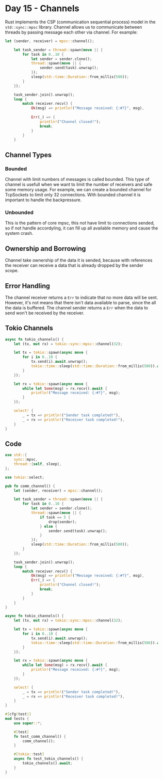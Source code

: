 
# Day 15 - Channels
Rust implements the CSP (communication sequential process) model in the ``std::sync::mpsc`` library. Channel allows us to communicate between threads by passing message each other via channel. For example:

```rs
let (sender, receiver) = mpsc::channel();

    let task_sender = thread::spawn(move || {
        for task in 0..10 {
            let sender = sender.clone();
            thread::spawn(move || {
                sender.send(task).unwrap();
            });
            sleep(std::time::Duration::from_millis(500));
        }
    });

    task_sender.join().unwrap();
    loop {
        match receiver.recv() {
            Ok(msg) => println!("Message received: {:#?}", msg),
            
            Err(_) => {
                println!("Channel closed!");
                break;
            }
        }
    }
```

## Channel Types
### Bounded
Channel with limit numbers of messages is called bounded. This type of channel is usefull when we want to limit the number of receivers and safe some memory usage. For example, we can create a bounded channel for TcpSockets to limit only 32 connections. With bounded channel it is important to handle the backpressure.

### Unbounded
This is the pattern of core mpsc, this not have limit to connections sended, so if not handle accordyling, it can fill up all available memory and cause the system crash.

## Ownership and Borrowing
Channel take ownership of the data it is sended, because with references the receiver can receive a data that is already dropped by the sender scope.

## Error Handling
The channel receiver returns a ``Err`` to indicate that no more data will be sent. However, it's not means that there isn't data available to parse, since the all the data is buffered. The channel sender returns a ``Err`` when the data to send won't be received by the receiver.


## Tokio Channels

```rs
async fn tokio_channels() {
    let (tx, mut rx) = tokio::sync::mpsc::channel(32);

    let tx = tokio::spawn(async move {
        for i in 0..10 {
            tx.send(i).await.unwrap();
            tokio::time::sleep(std::time::Duration::from_millis(500)).await;
        }
    });

    let rx = tokio::spawn(async move {
        while let Some(msg) = rx.recv().await {
            println!("Message received: {:#?}", msg);
        }
    });

    select! {
        _ = tx => println!("Sender task completed!"),
        _ = rx => println!("Receiver task completed!"),
    }
}
```

## Code
```rs
use std::{
    sync::mpsc,
    thread::{self, sleep},
};

use tokio::select;

pub fn comm_channel() {
    let (sender, receiver) = mpsc::channel();

    let task_sender = thread::spawn(move || {
        for task in 0..10 {
            let sender = sender.clone();
            thread::spawn(move || {
                if task == 5 {
                    drop(sender);
                } else {
                    sender.send(task).unwrap();
                }
            });
            sleep(std::time::Duration::from_millis(500));
        }
    });

    task_sender.join().unwrap();
    loop {
        match receiver.recv() {
            Ok(msg) => println!("Message received: {:#?}", msg),
            Err(_) => {
                println!("Channel closed!");
                break;
            }
        }
    }
}

async fn tokio_channels() {
    let (tx, mut rx) = tokio::sync::mpsc::channel(32);

    let tx = tokio::spawn(async move {
        for i in 0..10 {
            tx.send(i).await.unwrap();
            tokio::time::sleep(std::time::Duration::from_millis(500)).await;
        }
    });

    let rx = tokio::spawn(async move {
        while let Some(msg) = rx.recv().await {
            println!("Message received: {:#?}", msg);
        }
    });

    select! {
        _ = tx => println!("Sender task completed!"),
        _ = rx => println!("Receiver task completed!"),
    }
}

#[cfg(test)]
mod tests {
    use super::*;

    #[test]
    fn test_comm_channel() {
        comm_channel();
    }

    #[tokio::test]
    async fn test_tokio_channels() {
        tokio_channels().await;
    }
}

```